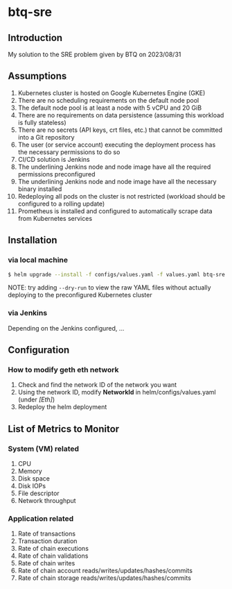 # btq-sre

## Introduction

My solution to the SRE problem given by BTQ on 2023/08/31

## Assumptions

1. Kubernetes cluster is hosted on Google Kubernetes Engine (GKE)
2. There are no scheduling requirements on the default node pool
3. The default node pool is at least a node with 5 vCPU and 20 GiB
4. There are no requirements on data persistence (assuming this workload is fully stateless)
5. There are no secrets (API keys, crt files, etc.) that cannot be committed into a Git repository
6. The user (or service account) executing the deployment process has the necessary permissions to do so
7. CI/CD solution is Jenkins
8. The underlining Jenkins node and node image have all the required permissions preconfigured
9. The underlining Jenkins node and node image have all the necessary binary installed
10. Redeploying all pods on the cluster is not restricted (workload should be configured to a rolling update)
11. Prometheus is installed and configured to automatically scrape data from Kubernetes services

## Installation

### via local machine
```bash
$ helm upgrade --install -f configs/values.yaml -f values.yaml btq-sre .
```

NOTE: try adding `--dry-run` to view the raw YAML files without actually deploying to the preconfigured Kubernetes cluster

### via Jenkins
Depending on the Jenkins configured, ...

## Configuration

### How to modify geth eth network
1. Check and find the network ID of the network you want
2. Using the network ID, modify **NetworkId** in helm/configs/values.yaml (under *[Eth]*)
3. Redeploy the helm deployment

## List of Metrics to Monitor

### System (VM) related
1. CPU
2. Memory
3. Disk space
4. Disk IOPs
5. File descriptor
6. Network throughput

### Application related
1. Rate of transactions
2. Transaction duration
3. Rate of chain executions
4. Rate of chain validations
5. Rate of chain writes
6. Rate of chain account reads/writes/updates/hashes/commits
7. Rate of chain storage reads/writes/updates/hashes/commits
